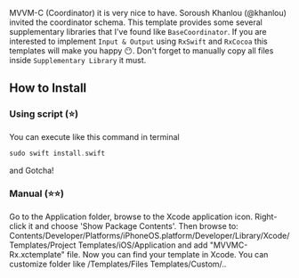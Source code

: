 MVVM-C (Coordinator) it is very nice to have. Soroush Khanlou (@khanlou) invited the coordinator schema. This template provides some several supplementary libraries that I've found like `BaseCoordinator`. If you are interested to implement `Input & Output` using `RxSwift` and `RxCocoa` this templates will make you happy 😶. Don't forget to manually copy all files inside `Supplementary Library` it must. 

## How to Install
### Using script (⭐️)
You can execute like this command in terminal
```swift
sudo swift install.swift
```
and Gotcha! 

### Manual (⭐️⭐️)
Go to the Application folder, browse to the Xcode application icon. Right-click it and choose 'Show Package Contents'. Then browse to: Contents/Developer/Platforms/iPhoneOS.platform/Developer/Library/Xcode/Templates/Project Templates/iOS/Application and add "MVVMC-Rx.xctemplate" file. Now you can find your template in Xcode.
You can customize folder like /Templates/Files Templates/Custom/..
